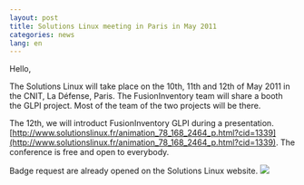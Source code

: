 ```yaml
---
layout: post
title: Solutions Linux meeting in Paris in May 2011
categories: news
lang: en
---
```


Hello,

The Solutions Linux will take place on the 10th, 11th and 12th of May 2011 in the CNIT, La Défense, Paris. The FusionInventory team will share a booth the GLPI project. Most of the team of the two projects will be there.

The 12th, we will introduct FusionInventory GLPI during a presentation.
[http://www.solutionslinux.fr/animation_78_168_2464_p.html?cid=1339](http://www.solutionslinux.fr/animation_78_168_2464_p.html?cid=1339). The conference is free and open to everybody.

Badge request are already opened on the Solutions Linux website.
<a href="http://www.solutionslinux.fr/preinscription_154_204_p.html?code=partenariat">
<img src="http://www.solutionslinux.fr/upload/image/Solutions%20Linux%202011/Kit%20M%C3%A9dia/Linux_250x250.gif"/></a>


